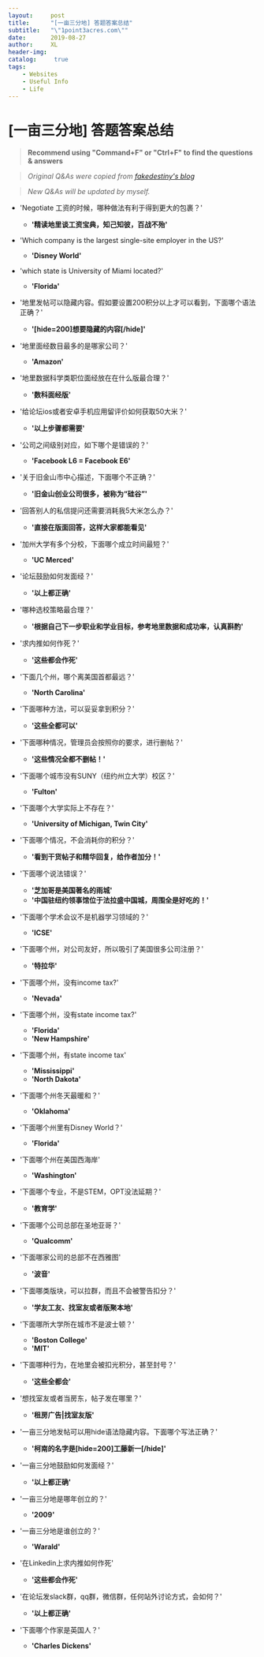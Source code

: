 ```yaml
---
layout:     post
title:      "[一亩三分地] 答题答案总结"
subtitle:   "\"1point3acres.com\""
date:       2019-08-27
author:     XL
header-img: 
catalog: 	 true
tags:
    - Websites
    - Useful Info
    - Life
---
```

# [一亩三分地] 答题答案总结

> **Recommend using "Command+F" or "Ctrl+F" to find the questions & answers**

> *Original Q&As were copied from [fakedestiny's blog](https://www.cnblogs.com/fakedestiny/p/11141450.html)*

> *New Q&As will be updated by myself.*

- 'Negotiate 工资的时候，哪种做法有利于得到更大的包裹？'
	- **'精读地里谈工资宝典，知己知彼，百战不殆'**

- 'Which company is the largest single-site employer in the US?'
	- **'Disney World'**

- 'which state is University of Miami located?'
	- **'Florida'**

- '地里发帖可以隐藏内容。假如要设置200积分以上才可以看到，下面哪个语法正确？'
	-  **'[hide=200]想要隐藏的内容[/hide]'**

- '地里面经数目最多的是哪家公司？'
	- **'Amazon'**

- '地里数据科学类职位面经放在在什么版最合理？'
	- **'数科面经版'**

- '给论坛ios或者安卓手机应用留评价如何获取50大米？'
	- **'以上步骤都需要'**

- '公司之间级别对应，如下哪个是错误的？'
	- **'Facebook L6 = Facebook E6'**

- '关于旧金山市中心描述，下面哪个不正确？'
	- **'旧金山创业公司很多，被称为“硅谷”'**

- '回答别人的私信提问还需要消耗我5大米怎么办？'
	- **'直接在版面回答，这样大家都能看见'**

- '加州大学有多个分校，下面哪个成立时间最短？'
	- **'UC Merced'**

- '论坛鼓励如何发面经？'
	- **'以上都正确'**

- '哪种选校策略最合理？'
	- **'根据自己下一步职业和学业目标，参考地里数据和成功率，认真斟酌'**

- '求内推如何作死？'
	- **'这些都会作死'**

- '下面几个州，哪个离美国首都最远？'
	- **'North Carolina'**

 - '下面哪种方法，可以妥妥拿到积分？'
 	- **'这些全都可以'**

- '下面哪种情况，管理员会按照你的要求，进行删帖？'
	- **'这些情况全都不删帖！'**

- '下面哪个城市没有SUNY（纽约州立大学）校区？'
	- **'Fulton'**

- '下面哪个大学实际上不存在？'
	- **'University of Michigan, Twin City'**

- '下面哪个情况，不会消耗你的积分？'
	- **'看到干货帖子和精华回复，给作者加分！'**

- '下面哪个说法错误？'
	- **'芝加哥是美国著名的雨城'**
	- **'中国驻纽约领事馆位于法拉盛中国城，周围全是好吃的！'**

- '下面哪个学术会议不是机器学习领域的？'
	- **'ICSE'**

- '下面哪个州，对公司友好，所以吸引了美国很多公司注册？'
	- **'特拉华'**

- '下面哪个州，没有income tax?'
	- **'Nevada'**

- '下面哪个州，没有state income tax?'
	- **'Florida'**
	- **'New Hampshire'**

- '下面哪个州，有state income tax'
	- **'Mississippi'**
	- **'North Dakota'**

- '下面哪个州冬天最暖和？'
	- **'Oklahoma'**

- '下面哪个州里有Disney World？'
	- **'Florida'**

- '下面哪个州在美国西海岸'
	- **'Washington'**

- '下面哪个专业，不是STEM，OPT没法延期？'
	- **'教育学'**

- '下面哪个公司总部在圣地亚哥？'
	- **'Qualcomm'**

- '下面哪家公司的总部不在西雅图'
	- **'波音'**

- '下面哪类版块，可以拉群，而且不会被警告扣分？'
	- **'学友工友、找室友或者版聚本地'**

- '下面哪所大学所在城市不是波士顿？'
	- **'Boston College'**
	- **'MIT'**

- '下面哪种行为，在地里会被扣光积分，甚至封号？'
	- **'这些全都会'**

- '想找室友或者当房东，帖子发在哪里？'
	- **'租房广告|找室友版'**

- '一亩三分地发帖可以用hide语法隐藏内容。下面哪个写法正确？'
	-  **'柯南的名字是[hide=200]工藤新一[/hide]'**

- '一亩三分地鼓励如何发面经？'
	- **'以上都正确'**

- '一亩三分地是哪年创立的？'
	- **'2009'**

- '一亩三分地是谁创立的？'
	- **'Warald'**

- '在Linkedin上求内推如何作死'
	- **'这些都会作死'**

- '在论坛发slack群，qq群，微信群，任何站外讨论方式，会如何？'
	- **'以上都正确'**

- '下面哪个作家是英国人？'
	- **'Charles Dickens'**